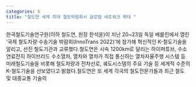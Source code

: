 ```yaml
---
categories: b
title: "철도연 세계 최대 철도박람회서 글로벌 네트워크 확대 "
---
```

한국철도기술연구원(이하 철도연, 원장 한석윤)이 지난 20~23일 독일 베를린에서 열린 ‘국제 철도차량·수송기술 박람회(InnoTrans 2022)’에 참가해 혁신적인 K-철도기술을 알리고, 선진 철도기관과 교류했다.철도연은 시속 1200km로 달리는 하이퍼튜브, 수소연료전지 하이브리드 수소열차, 열차와 열차가 직접 통신하는 열차자율주행 시스템 등 미래철도기술을 비롯해 철도차량과 전차선로, 궤도시스템의 주요 기술 등 세계적 수준의 K-철도기술을 선보였다고 밝혔다.철도연은 또 세계 각국의 철도전문가들과 최근 철도 및 대중교통 기술의